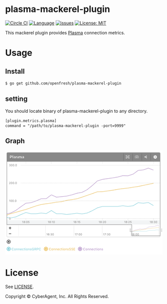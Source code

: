 plasma-mackerel-plugin
===========

[![Circle CI](https://circleci.com/gh/openfresh/plasma-mackerel-plugin.svg?style=shield&circle-token=1687597decf262a817315be69433f66b240862be)](https://circleci.com/gh/openfresh/plasma-mackerel-plugin)
[![Language](https://img.shields.io/badge/language-go-brightgreen.svg?style=flat)](https://golang.org/)
[![issues](https://img.shields.io/github/issues/openfresh/plasma-mackerel-plugin.svg?style=flat)](https://github.com/openfresh/plasma-mackerel-plugin/issues?state=open)
[![License: MIT](https://img.shields.io/badge/license-MIT-orange.svg)](LICENSE)


This mackerel plugin provides [Plasma](https://github.com/openfresh/plasma) connection metrics.

# Usage

## Install

```bash
$ go get github.com/openfresh/plasma-mackerel-plugin
```

## setting

You should locate binary of plasma-mackerel-plugin to any directory.

```
[plugin.metrics.plasma]
command = "/path/to/plasma-mackerel-plugin -port=9999"
```

## Graph

![Graph](metrics.png)

License
===
See [LICENSE](LICENSE).

Copyright © CyberAgent, Inc. All Rights Reserved.
